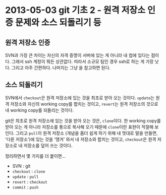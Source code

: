 2013-05-03 git 기초 2 - 원격 저장소 인증 문제와 소스 되돌리기 등
=====================================================

원격 저장소 인증
------------

SVN과 가장 큰 차이는 자신의 자격 증명이 서버에 있는 게 아니라 내 컴에 있다는 점이다. 그래서 ssh 계정이 뭐든 상관없다. 따라서 소규모 팀인 경우 ssh로 하는 게 가장 낫다. 그리고 아주 간편하다. 나머지는 그냥 <Pro Git>을 참고하면 된다.

소스 되돌리기
----------

SVN에서 `checkout`은 원격 저장소에 있는 것을 최초로 받아 오는 것이다. `update`는 원격 저장소와 자신의 working copy를 합치는 것이고, `revert`는 원격 저장소의 것으로 내 working copy를 되돌리는 것이다. 

git은 최초로 원격 저장소에 있는 것을 받아 오는 것은, `clone`이다. 한 working copy를 받아 오는 게 아니라 저장소를 통으로 복사해 오기 때문에 `clone`이란 표현이 적절해 보인다. 그리고 `pull`이 원격 저장소 (개념을 좀더 쉽게 하기 위해 내 멋대로 말을 만들면, '다른 저장소')에 있는 것을 '땡겨' 와서 내 저장소와 합치는 것이고, `checkout`은 원격 저장소로 내 저장소를 덮어 쓰는 것이다.

정리하면서 몇 가지를 더 붙이면...

* SVN : git
* `checkout` : `clone`
* `update` : `pull`
* `revert` : `checkout`
* `commit` : `push`